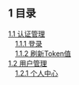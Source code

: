 ## 1 目录
[1.1 认证管理](api/authorizations.html)  
&emsp;[1.1.1 登录](api/authorizations.html#1-登录)  
&emsp;[1.1.2 刷新Token值](api/authorizations.html#2-刷新token值)  
[1.2 用户管理](api/users.html)   
&emsp;[1.2.1 个人中心](api/users.html#1-个人中心)     
